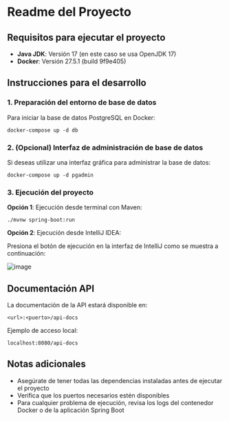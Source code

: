 
# Readme del Proyecto

## Requisitos para ejecutar el proyecto

- **Java JDK**: Versión 17 (en este caso se usa OpenJDK 17)
- **Docker**: Versión 27.5.1 (build 9f9e405)

## Instrucciones para el desarrollo

### 1. Preparación del entorno de base de datos

Para iniciar la base de datos PostgreSQL en Docker:

```
docker-compose up -d db
```

### 2. (Opcional) Interfaz de administración de base de datos

Si deseas utilizar una interfaz gráfica para administrar la base de datos:

```
docker-compose up -d pgadmin
```

### 3. Ejecución del proyecto

**Opción 1**: Ejecución desde terminal con Maven:

```
./mvnw spring-boot:run
```

**Opción 2**: Ejecución desde IntelliJ IDEA:

Presiona el botón de ejecución en la interfaz de IntelliJ como se muestra a continuación:

![image](https://github.com/user-attachments/assets/9ae6aff5-953b-4210-909a-7cddd3f2fae5)

## Documentación API

La documentación de la API estará disponible en:

```
<url>:<puerto>/api-docs
```

Ejemplo de acceso local:
```
localhost:8080/api-docs
```

## Notas adicionales

- Asegúrate de tener todas las dependencias instaladas antes de ejecutar el proyecto
- Verifica que los puertos necesarios estén disponibles
- Para cualquier problema de ejecución, revisa los logs del contenedor Docker o de la aplicación Spring Boot

